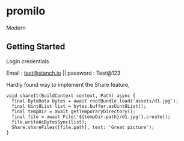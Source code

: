 # promilo

Modern

## Getting Started

Login credentials

Email : test@stanch.io || password : Test@123

Hardly found way to implement the Share feature,

```
void shareIt(BuildContext context, Path) async {
  final ByteData bytes = await rootBundle.load('assets/d1.jpg');
  final Uint8List list = bytes.buffer.asUint8List();
  final tempDir = await getTemporaryDirectory();
  final file = await File('${tempDir.path}/d1.jpg').create();
  file.writeAsBytesSync(list);
  Share.shareFiles([file.path], text: 'Great picture');
}
```
